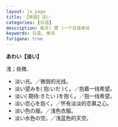 ```yaml
---
layout: ja_page
title: 【単語】淡い
categories: [日语]
description: 每天( 雾 )一个日语单词
keywords: 日语, 单词
furigana: true
---
```


**あわい【淡い】**

浅；些微.

*   淡い光。／微弱的光线。
*   淡い望みを( 抱:いだ )く。／抱着一线希望。
*   淡い( 期待:きたい )を抱く。／抱一线希望。
*   淡い恋心を抱く。／怀有淡淡的恋慕之心。
*   淡い色の服。／浅色衣服。
*   淡い水色の空。／浅蓝色的天空。

